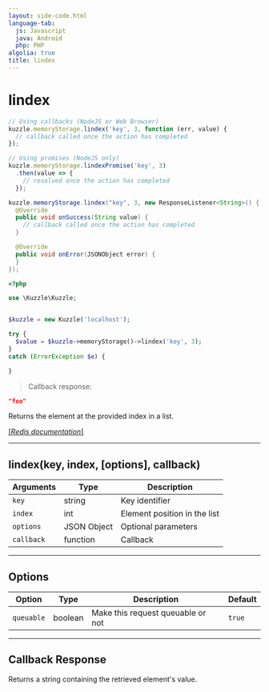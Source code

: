 ```yaml
---
layout: side-code.html
language-tab:
  js: Javascript
  java: Android
  php: PHP
algolia: true
title: lindex
---
```


# lindex

```js
// Using callbacks (NodeJS or Web Browser)
kuzzle.memoryStorage.lindex('key', 3, function (err, value) {
  // callback called once the action has completed
});

// Using promises (NodeJS only)
kuzzle.memoryStorage.lindexPromise('key', 3)
  .then(value => {
    // resolved once the action has completed
  });
```

```java
kuzzle.memoryStorage.lindex("key", 3, new ResponseListener<String>() {
  @Override
  public void onSuccess(String value) {
    // callback called once the action has completed
  }

  @Override
  public void onError(JSONObject error) {
  }
});
```

```php
<?php

use \Kuzzle\Kuzzle;


$kuzzle = new Kuzzle('localhost');

try {
  $value = $kuzzle->memoryStorage()->lindex('key', 3);
}
catch (ErrorException $e) {

}
```

> Callback response:

```json
"foo"
```

Returns the element at the provided index in a list.

[[_Redis documentation_]](https://redis.io/commands/lindex)

---

## lindex(key, index, [options], callback)

| Arguments | Type | Description |
|---------------|---------|----------------------------------------|
| `key` | string | Key identifier |
| `index` | int | Element position in the list |
| `options` | JSON Object | Optional parameters |
| `callback` | function | Callback |

---

## Options

| Option | Type | Description | Default |
|---------------|---------|----------------------------------------|---------|
| `queuable` | boolean | Make this request queuable or not  | `true` |

---

## Callback Response

Returns a string containing the retrieved element's value.
